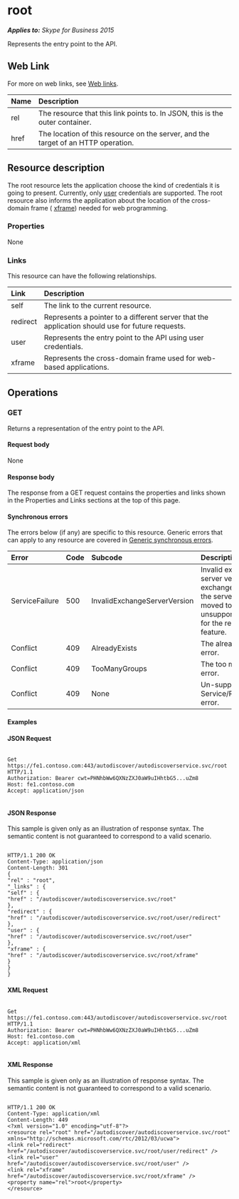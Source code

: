 
# root 


_**Applies to:** Skype for Business 2015_

Represents the entry point to the API. 

## Web Link
<a name="sectionSection0"> </a>

For more on web links, see [Web links](WebLinks.md).



|**Name**|**Description**|
|:-----|:-----|
|rel|The resource that this link points to. In JSON, this is the outer container.|
|href|The location of this resource on the server, and the target of an HTTP operation.|

## Resource description
<a name="sectionSection1"> </a>

The root resource lets the application choose the kind of credentials it is going to present. Currently, only [user](user_ref.md) credentials are supported. The root resource also informs the application about the location of the cross-domain frame ( [xframe](xframe_ref.md)) needed for web programming. 


### Properties

None


### Links

This resource can have the following relationships.



|**Link**|**Description**|
|:-----|:-----|
|self|The link to the current resource.|
|redirect|Represents a pointer to a different server that the application should use for future requests.|
|user|Represents the entry point to the API using user credentials.|
|xframe|Represents the cross-domain frame used for web-based applications.|

## Operations
<a name="sectionSection2"> </a>




### GET

Returns a representation of the entry point to the API.


#### Request body

None


#### Response body

The response from a GET request contains the properties and links shown in the Properties and Links sections at the top of this page.


#### Synchronous errors

The errors below (if any) are specific to this resource. Generic errors that can apply to any resource are covered in [Generic synchronous errors](GenericSynchronousErrors.md).



|**Error**|**Code**|**Subcode**|**Description**|
|:-----|:-----|:-----|:-----|
|ServiceFailure|500|InvalidExchangeServerVersion|Invalid exchange server version.The exchange mailbox of the server might have moved to an unsupported version for the required feature.|
|Conflict|409|AlreadyExists|The already exists error.|
|Conflict|409|TooManyGroups|The too many groups error.|
|Conflict|409|None|Un-supported Service/Resource/API error.|

#### Examples




#### JSON Request


```

Get https://fe1.contoso.com:443/autodiscover/autodiscoverservice.svc/root HTTP/1.1
Authorization: Bearer cwt=PHNhbWw6QXNzZXJ0aW9uIHhtbG5...uZm8
Host: fe1.contoso.com
Accept: application/json


```


#### JSON Response

This sample is given only as an illustration of response syntax. The semantic content is not guaranteed to correspond to a valid scenario.


```

HTTP/1.1 200 OK
Content-Type: application/json
Content-Length: 301
{
"rel" : "root",
"_links" : {
"self" : {
"href" : "/autodiscover/autodiscoverservice.svc/root"
},
"redirect" : {
"href" : "/autodiscover/autodiscoverservice.svc/root/user/redirect"
},
"user" : {
"href" : "/autodiscover/autodiscoverservice.svc/root/user"
},
"xframe" : {
"href" : "/autodiscover/autodiscoverservice.svc/root/xframe"
}
}
}

```


#### XML Request


```

Get https://fe1.contoso.com:443/autodiscover/autodiscoverservice.svc/root HTTP/1.1
Authorization: Bearer cwt=PHNhbWw6QXNzZXJ0aW9uIHhtbG5...uZm8
Host: fe1.contoso.com
Accept: application/xml


```


#### XML Response

This sample is given only as an illustration of response syntax. The semantic content is not guaranteed to correspond to a valid scenario.


```

HTTP/1.1 200 OK
Content-Type: application/xml
Content-Length: 449
<?xml version="1.0" encoding="utf-8"?>
<resource rel="root" href="/autodiscover/autodiscoverservice.svc/root" xmlns="http://schemas.microsoft.com/rtc/2012/03/ucwa">
<link rel="redirect" href="/autodiscover/autodiscoverservice.svc/root/user/redirect" />
<link rel="user" href="/autodiscover/autodiscoverservice.svc/root/user" />
<link rel="xframe" href="/autodiscover/autodiscoverservice.svc/root/xframe" />
<property name="rel">root</property>
</resource>

```


